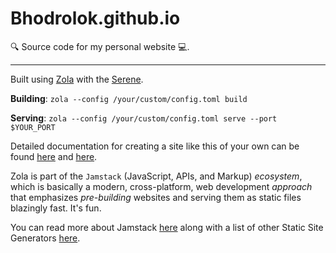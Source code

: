 # Bhodrolok.github.io

🔍 Source code for my personal website 💻.

---

Built using [Zola](https://www.getzola.org/) with the [Serene](https://github.com/isunjn/serene).

**Building**: `zola --config /your/custom/config.toml build`

**Serving**: `zola --config /your/custom/config.toml serve --port $YOUR_PORT`

Detailed documentation for creating a site like this of your own can be found [here](https://www.getzola.org/documentation/getting-started/overview/) and [here](https://github.com/isunjn/serene/blob/latest/USAGE.md).

Zola is part of the `Jamstack` (JavaScript, APIs, and Markup) _ecosystem_, which is basically a modern, cross-platform, web development *approach* that emphasizes _pre-building_ websites and serving them as static files blazingly fast. It's fun.

You can read more about Jamstack [here](https://jamstack.org/) along with a list of other Static Site Generators [here](https://jamstack.org/generators/).